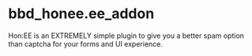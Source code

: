 # bbd_honee.ee_addon
Hon:EE is an EXTREMELY simple plugin to give you a better spam option than captcha for your forms and UI experience.
